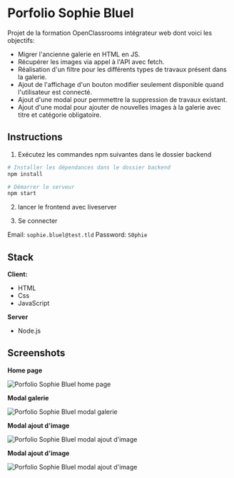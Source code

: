 # Porfolio Sophie Bluel

Projet de la formation OpenClassrooms intégrateur web dont voici les objectifs:

- Migrer l'ancienne galerie en HTML en JS.
- Récupérer les images via appel à l'API avec fetch.
- Réalisation d'un filtre pour les différents types de travaux présent dans la galerie.
- Ajout de l'affichage d'un bouton modifier seulement disponible quand l'utilisateur est connecté.
- Ajout d'une modal pour permmettre la suppression de travaux existant.
- Ajout d'une modal pour ajouter de nouvelles images à la galerie avec titre et catégorie obligatoire.

## Instructions

1. Exécutez les commandes npm suivantes dans le dossier backend

```bash
# Installer les dépendances dans le dossier backend
npm install

# Démarrer le serveur
npm start

```

2. lancer le frontend avec liveserver

3. Se connecter

Email: `sophie.bluel@test.tld`
Password: `S0phie`

## Stack

**Client:**

- HTML
- Css
- JavaScript

**Server**

- Node.js

## Screenshots

**Home page**

![Porfolio Sophie Bluel home page](https://github.com/Yelhie/xi5ftcai605u/blob/master/img/sophiebluel_23162036.jpg)

**Modal galerie**

![Porfolio Sophie Bluel modal galerie](https://github.com/Yelhie/xi5ftcai605u/blob/master/img/sophiebluel_23162053.jpg)

**Modal ajout d'image**

![Porfolio Sophie Bluel modal ajout d'image](https://github.com/Yelhie/xi5ftcai605u/blob/master/img/sophiebluel_23162112.jpg)

**Modal ajout d'image**

![Porfolio Sophie Bluel modal ajout d'image](https://github.com/Yelhie/xi5ftcai605u/blob/master/img/sophiebluel_23162152.jpg)
